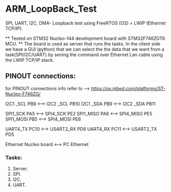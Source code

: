 # ARM_LoopBack_Test
SPI, UART, I2C, DMA- Loopback test using FreeRTOS (OS) + LWIP (Ethernet TCP/IP).

** Tested on STM32 Nucleo-144 development board with STM32F746ZGT6 MCU. ** 
The board is used as server that runs the tasks. In the client side we have a GUI (python) that we
can select the the data that we want from a task(SPI/I2C/UART) by sening the command 
over Ethernet Lan cable using the LWIP TCP/IP stack. 

## PINOUT connections:

for PINOUT connections info refer to --> https://os.mbed.com/platforms/ST-Nucleo-F746ZG/

I2C1 _SCL PB8 <--> I2C2 _SCL PB10 
I2C1 _SDA PB9 <--> I2C2 _SDA PB11

SPI1_SCK PA5   <-->  SPI4_SCK PE2
SPI1_MISO PA6  <-->  SPI4_MISO PE5
SPI1_MOSI PB5  <-->  SPI4_MOSI PE6

UART4_TX PC10 <--> USART2_RX PD6
UART4_RX PC11 <--> USART2_TX PD5

Ethernet Nucleo board  <--> PC Ethernet

### Tasks:
1. Server.
2. SPI.
3. I2C.
4. UART.

